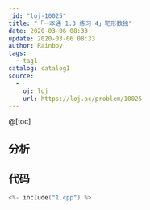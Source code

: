```yaml
---
_id: "loj-10025"
title: "「一本通 1.3 练习 4」靶形数独"
date: 2020-03-06 08:33
update: 2020-03-06 08:33
author: Rainboy
tags:
  - tag1
catalog: catalog1
source: 
  - 
    oj: loj
    url: https://loj.ac/problem/10025
---
```



@[toc]
## 分析



## 代码

```c
<%- include("1.cpp") %>
```
